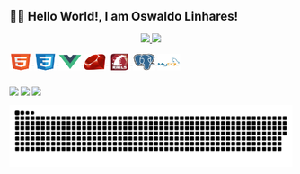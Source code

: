 
## 👋🏻 Hello World!, I am Oswaldo Linhares!
<div align="center">
  <a href="https://github.com/oswaldoalive">
  <img height="180em" src="https://github-readme-stats.vercel.app/api?username=oswaldoalive&show_icons=true&theme=dark&include_all_commits=true&count_private=true"/>
  <img height="180em" src="https://github-readme-stats.vercel.app/api/top-langs/?username=oswaldoalive&layout=compact&langs_count=7&theme=dark"/>
</div>
<div style="display: inline_block"><br>
  <img align="center" alt="Osw-HTML" height="30" width="40" src="https://raw.githubusercontent.com/devicons/devicon/master/icons/html5/html5-original.svg">
  <img align="center" alt="Osw-CSS" height="30" width="40" src="https://raw.githubusercontent.com/devicons/devicon/master/icons/css3/css3-original.svg">
  <img align="center" alt="Osw-Vue" height="30" width="40" src="https://raw.githubusercontent.com/devicons/devicon/master/icons/vuejs/vuejs-original.svg">
  <img align="center" alt="Osw-Ruby" height="30" width="40" src="https://raw.githubusercontent.com/devicons/devicon/master/icons/ruby/ruby-original.svg">
  <img align="center" alt="Osw-Rails" height="30" width="40" src="https://raw.githubusercontent.com/devicons/devicon/master/icons/rails/rails-original-wordmark.svg">  
  <img align="center" alt="Osw-Postgress" height="30" width="40" src="https://raw.githubusercontent.com/devicons/devicon/master/icons/postgresql/postgresql-original.svg">
  <img align="center" alt="Osw-Mysql" height="30" width="40" src="https://raw.githubusercontent.com/devicons/devicon/master/icons/mysql/mysql-original-wordmark.svg">
</div>
  
  ##
 
<div> 
  <a href="https://instagram.com/oswaldolinhares" target="_blank"><img src="https://img.shields.io/badge/-Instagram-%23E4405F?style=for-the-badge&logo=instagram&logoColor=white" target="_blank"></a>
  <a href = "mailto:oswaldolinhares@gmail.com"><img src="https://img.shields.io/badge/-Gmail-%23333?style=for-the-badge&logo=gmail&logoColor=white" target="_blank"></a>
  <a href="https://www.linkedin.com/in/oswaldolinhares" target="_blank"><img src="https://img.shields.io/badge/-LinkedIn-%230077B5?style=for-the-badge&logo=linkedin&logoColor=white" target="_blank"></a> 
</div>
  
  ![Snake animation](https://github.com/oswaldoalive/oswaldoalive/blob/output/github-contribution-grid-snake.svg)
